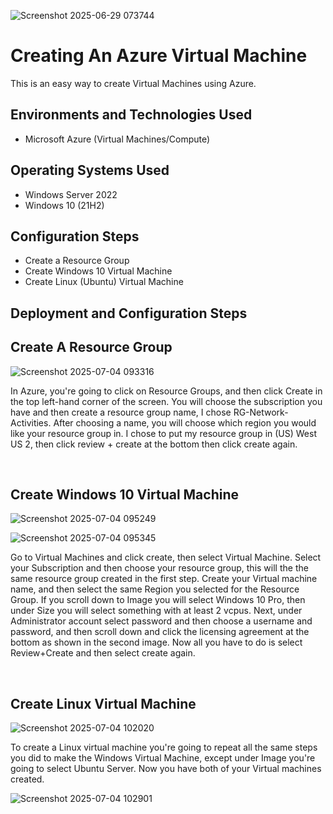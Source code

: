 <p align="center">

  ![Screenshot 2025-06-29 073744](https://github.com/user-attachments/assets/779ba374-7c54-48d6-87b1-67eaa8d150dc)

</p>

<h1>Creating An Azure Virtual Machine</h1>
This is an easy way to create Virtual Machines using Azure.<br />






<h2>Environments and Technologies Used</h2>

- Microsoft Azure (Virtual Machines/Compute)


<h2>Operating Systems Used </h2>

- Windows Server 2022
- Windows 10 (21H2)

<h2>Configuration Steps</h2>

- Create a Resource Group 
- Create Windows 10 Virtual Machine  
- Create Linux (Ubuntu) Virtual Machine


<h2>Deployment and Configuration Steps</h2>

<h2>Create A Resource Group </h2>
<p>

![Screenshot 2025-07-04 093316](https://github.com/user-attachments/assets/3111e48e-cd8f-4186-996b-646967f6320e)

<p>
In Azure, you're going to click on Resource Groups, and then click Create in the top left-hand corner of the screen.  You will choose the subscription you have and then create a resource group name, I chose RG-Network-Activities. After choosing a name, you will choose which region you would like your resource group in. I chose to put my resource group in (US) West US 2, then click review + create at the bottom then click create again.      
</p>
<br />
<h2>Create Windows 10 Virtual Machine </h2>
<p>

  ![Screenshot 2025-07-04 095249](https://github.com/user-attachments/assets/2146eb6b-76bd-4569-8c9a-7695c4f58b5b)

</p>


![Screenshot 2025-07-04 095345](https://github.com/user-attachments/assets/0e47948d-e987-40ed-a773-3fe3868f226b)


<p>
Go to Virtual Machines and click create, then select Virtual Machine. Select your Subscription  and then choose your resource group, this will the the same resource group created in the first step.  Create your Virtual machine name, and then select the same Region you selected for the Resource Group.  If you scroll down to Image you will select Windows 10 Pro, then under Size you will select something with at least 2 vcpus. Next, under Administrator account select password and then choose a username and password, and then scroll down and click the licensing agreement at the bottom as shown in the second image. Now all you have to do is select Review+Create and then select create again.           
</p>
<br />
<h2>Create Linux Virtual Machine </h2>
<p>

  ![Screenshot 2025-07-04 102020](https://github.com/user-attachments/assets/0a5ac4bf-3a12-4f50-aa80-75f85832c13f)

  

</p>
<p>
To create a Linux virtual machine you're going to repeat all the same steps you did to make the Windows Virtual Machine, except under Image you're going to select Ubuntu Server.  Now you have both of your Virtual machines created.   

  ![Screenshot 2025-07-04 102901](https://github.com/user-attachments/assets/e3b3aabb-2f0a-44e5-82a6-9faf96c1a00c)

</p>
<br />
